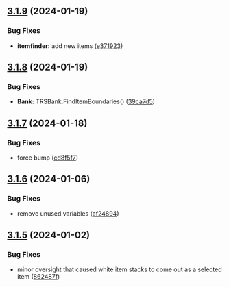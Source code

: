 ## [3.1.9](https://github.com/Torwent/SRL-T/compare/v3.1.8...v3.1.9) (2024-01-19)


### Bug Fixes

* **itemfinder:** add new items ([e371923](https://github.com/Torwent/SRL-T/commit/e371923a7701811e5db5d502fca8bce9acc38583))



## [3.1.8](https://github.com/Torwent/SRL-T/compare/v3.1.7...v3.1.8) (2024-01-19)


### Bug Fixes

* **Bank:** TRSBank.FindItemBoundaries() ([39ca7d5](https://github.com/Torwent/SRL-T/commit/39ca7d596e453a507421f813302c1d0b5865a34c))



## [3.1.7](https://github.com/Torwent/SRL-T/compare/v3.1.6...v3.1.7) (2024-01-18)


### Bug Fixes

* force bump ([cd8f5f7](https://github.com/Torwent/SRL-T/commit/cd8f5f7631c9d24a7b55dc127043120f0bc373ed))



## [3.1.6](https://github.com/Torwent/SRL-T/compare/v3.1.5...v3.1.6) (2024-01-06)


### Bug Fixes

* remove unused variables ([af24894](https://github.com/Torwent/SRL-T/commit/af24894f5ad13f747f39cca19f603b6afdb7b75b))



## [3.1.5](https://github.com/Torwent/SRL-T/compare/v3.1.4...v3.1.5) (2024-01-02)


### Bug Fixes

* minor oversight that caused white item stacks to come out as a selected item ([862487f](https://github.com/Torwent/SRL-T/commit/862487f4ce152788482c542aedd7c8f96f85d7fa))



